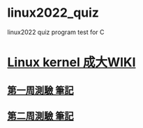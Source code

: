 # linux2022_quiz
linux2022 quiz program test for C

# [Linux kernel 成大WIKI](https://hackmd.io/@YiChianLin/NCKU_WIKI)

## [第一周測驗 筆記](https://hackmd.io/@YiChianLin/linux2022-quiz1)

## [第二周測驗 筆記](https://hackmd.io/@YiChianLin/linux2022-quiz2)